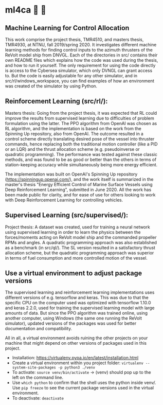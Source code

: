 # ml4ca :speedboat: :space_invader:
## Machine Learning for Control Allocation

This work comprise the project thesis, TMR4510, and masters thesis, TMR4930, at NTNU, fall 2019/spring 2020. It investigates different machine learning methods for finding control inputs to the azimuth thrusters of the ReVolt model ship from DNVGL. Each of the directories in src/ contains their own README files which explains how the code was used during the thesis, and how to run it yourself. The only requirement for using the code directly is access to the Cybersea simulator, which only DVNGL can grant access to. But the code is easily adjustable for any other simulator, and in src/rl/windows_workspace, you can find examples of how an environment was created of the simulator by using Python.

## Reinforcement Learning (src/rl/):
Masters thesis: Going from the project thesis, it was expected that RL could improve the results from supervised learning due to difficulties of problem formulation using the latter. The PPO algorithm from OpenAI was chosen as RL algorithm, and the implementation is based on the work from the Spinning Up repository, also from OpenAI. The outcome resulted in a control scheme directly translating desired pose of the vessel into thruster commands, hence replacing both the traditional motion controller (like a PID or an LQR) and the thrust allocation scheme (e.g. pseudoinverse or quadratic programming). The performance was tested against these classic methods, and was found to be as good or better than the others in terms of station-keeping accuracy while simultaneously being more energy efficient.

The implementation was built on OpenAI's Spinning Up repository (https://spinningup.openai.com/), and the work itself is summarized in the master's thesis "Energy Efficient Control of Marine Surface Vessels using Deep Reinforcement Learning", submitted in June 2020. All the work has been made public for clarity, and for ease of use for others looking to work with Deep Reinforcement Learning for controlling vehicles.

## Supervised Learning (src/supervised/):
Project thesis: A dataset was created, used for training a neural network using supervised learning in order to learn the physics between the forces/moments acting on ReVolt model ship and the commanded propeller RPMs and angles. A quadratic programming approach was also established as a benchmark (in src/ql/). The SL version resulted in a satisfactory thrust allocation scheme, but the quadratic programming approach was superior in terms of fuel consumption and more controlled motion of the vessel.

## Use a virtual environment to adjust package versions

The supervised learning and reinforcement learning implementations uses different versions of e.g. tensorflow and keras. This was due to that the specific CPU on the computer used was optimized with tensorflow 1.10.0 and keras 2.2.0, used for training the supervised learning model with large amounts of data. But since the PPO algorithm was trained online, using another computer, using Windows (the same one running the ReVolt simulator), updated versions of the packages was used for better documentation and compatibility.

All in all, a virtual environment avoids ruining the other projects on your machine that might depend on other versions of packages used in this project.

- Installation: https://virtualenv.pypa.io/en/latest/installation.html
- Create a virtual environment within you project folder: `virtualenv --system-site-packages -p python3 ./venv`
- To activate: `source venv/bin/activate` -> (venv) should pop up to the left on the command line.
- Use `which python` to confirm that the shell uses the python inside venv/. Use `pip freeze` to see the current package versions used in the virtual environment.
- To deactivate: `deactivate`